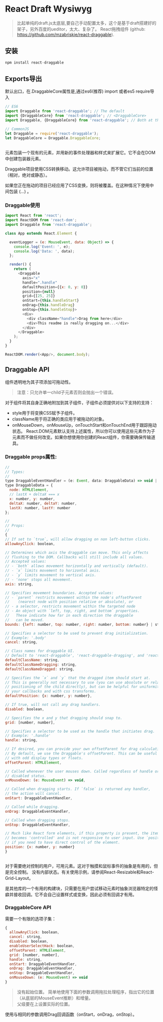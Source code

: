 # React Draft Wysiwyg
> 比起单纯的draft.js太底层,要自己手动配置太多，这个是基于draft搭建好的架子，另外百度的ueditor，太大、复杂了。
React拖拽组件 (github: https://github.com/mzabriskie/react-draggable).

##  安装
```js
npm install react-draggable
```
## Exports导出
默认出口<Draggable>，在.DraggableCore属性是<DraggableCore>,通过es6(推荐) import 或者es5 require导入
```js
// ES6
import Draggable from 'react-draggable'; // The default
import {DraggableCore} from 'react-draggable'; // <DraggableCore>
import Draggable, {DraggableCore} from 'react-draggable'; // Both at the same time

// CommonJS
let Draggable = require('react-draggable');
let DraggableCore = Draggable.DraggableCore;
```
## <Draggable>

<Draggable>元素包装一个现有的元素，并用新的事件处理器和样式来扩展它。它不会在DOM中创建包装器元素。 

Draggable项目使用CSS转换移动。这允许项目被拖动，而不管它们当前的位置（相对，绝对或静态）。  

如果您正在拖动的项目已经应用了CSS变换，则将被<Draggable>覆盖。在这种情况下使用中间包装 (<Draggable><span>...</span></Draggable>) 。

### Draggable使用
```js
import React from 'react';
import ReactDOM from 'react-dom';
import Draggable from 'react-draggable';

class App extends React.Element {

  eventLogger = (e: MouseEvent, data: Object) => {
    console.log('Event: ', e);
    console.log('Data: ', data);
  };

  render() {
    return (
      <Draggable
        axis="x"
        handle=".handle"
        defaultPosition={{x: 0, y: 0}}
        position={null}
        grid={[25, 25]}
        onStart={this.handleStart}
        onDrag={this.handleDrag}
        onStop={this.handleStop}>
        <div>
          <div className="handle">Drag from here</div>
          <div>This readme is really dragging on...</div>
        </div>
      </Draggable>
    );
  }
}

ReactDOM.render(<App/>, document.body);
```
## Draggable API
<Draggable/>组件透明地为其子项添加可拖动性。 

> 注意：只允许单一child子元素否则会抛出一个错误。 

对于组件将其自身正确地附加到其子组件，子组件必须提供对以下支持的支持：

- style用于将变换CSS赋予子组件。 
- className用于将正确的类应用于被拖动的对象。 
- onMouseDown，onMouseUp，onTouchStart和onTouchEnd用于跟踪拖动状态。 
React.DOM元素默认支持上述属性，所以你可以使用这些元素作为子元素而不做任何改变。如果你想使用你创建的React组件，你需要确保传输道具。

### Draggable props属性:
```js
//
// Types:
//
type DraggableEventHandler = (e: Event, data: DraggableData) => void | false;
type DraggableData = {
  node: HTMLElement,
  // lastX + deltaX === x
  x: number, y: number,
  deltaX: number, deltaY: number,
  lastX: number, lastY: number
};

//
// Props:
//
{
// If set to `true`, will allow dragging on non left-button clicks.
allowAnyClick: boolean,

// Determines which axis the draggable can move. This only affects
// flushing to the DOM. Callbacks will still include all values.
// Accepted values:
// - `both` allows movement horizontally and vertically (default).
// - `x` limits movement to horizontal axis.
// - `y` limits movement to vertical axis.
// - 'none' stops all movement.
axis: string,

// Specifies movement boundaries. Accepted values:
// - `parent` restricts movement within the node's offsetParent
//    (nearest node with position relative or absolute), or
// - a selector, restricts movement within the targeted node
// - An object with `left, top, right, and bottom` properties.
//   These indicate how far in each direction the draggable
//   can be moved.
bounds: {left: number, top: number, right: number, bottom: number} | string,

// Specifies a selector to be used to prevent drag initialization.
// Example: '.body'
cancel: string,

// Class names for draggable UI.
// Default to 'react-draggable', 'react-draggable-dragging', and 'react-draggable-dragged'
defaultClassName: string,
defaultClassNameDragging: string,
defaultClassNameDragged: string,

// Specifies the `x` and `y` that the dragged item should start at.
// This is generally not necessary to use (you can use absolute or relative
// positioning of the child directly), but can be helpful for uniformity in
// your callbacks and with css transforms.
defaultPosition: {x: number, y: number},

// If true, will not call any drag handlers.
disabled: boolean,

// Specifies the x and y that dragging should snap to.
grid: [number, number],

// Specifies a selector to be used as the handle that initiates drag.
// Example: '.handle'
handle: string,

// If desired, you can provide your own offsetParent for drag calculations.
// By default, we use the Draggable's offsetParent. This can be useful for elements
// with odd display types or floats.
offsetParent: HTMLElement,

// Called whenever the user mouses down. Called regardless of handle or
// disabled status.
onMouseDown: (e: MouseEvent) => void,

// Called when dragging starts. If `false` is returned any handler,
// the action will cancel.
onStart: DraggableEventHandler,

// Called while dragging.
onDrag: DraggableEventHandler,

// Called when dragging stops.
onStop: DraggableEventHandler,

// Much like React form elements, if this property is present, the item
// becomes 'controlled' and is not responsive to user input. Use `position`
// if you need to have direct control of the element.
position: {x: number, y: number}
}
```
## <DraggableCore>
对于需要绝对控制的用户，可用<DraggableCore>元素。这对于触摸和鼠标事件的抽象是有用的，但是完全控制。 没有内部状态。有关使用示例，请参阅React-Resizable和React-Grid-Layout。 

是其他库的一个有用的构建块，只需要在用户尝试移动元素时抽象浏览器特定的怪癖并接收回调。它不会自己设置样式或变换，因此必须有回调才有用。
### DraggableCore API
<DraggableCore>需要一个有限的选项子集：
```js
{
  allowAnyClick: boolean,
  cancel: string,
  disabled: boolean,
  enableUserSelectHack: boolean,
  offsetParent: HTMLElement,
  grid: [number, number],
  handle: string,
  onStart: DraggableEventHandler,
  onDrag: DraggableEventHandler,
  onStop: DraggableEventHandler,
  onMouseDown: (e: MouseEvent) => void
}
```

> 没有起始位置。 <DraggableCore>简单地使用下面的参数调用拖拉处理程序，指出它的位置（从底层的MouseEvent推断）和增量。  
 父级要在<DraggableCore>上设置实际的位置。
  
 使用与<Draggable>相同的参数调用Drag回调函数（onStart，onDrag，onStop）。